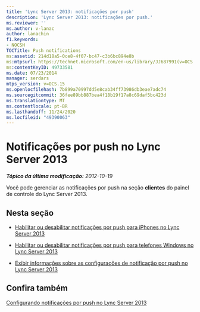```yaml
---
title: 'Lync Server 2013: notificações por push'
description: 'Lync Server 2013: notificações por push.'
ms.reviewer: ''
ms.author: v-lanac
author: lanachin
f1.keywords:
- NOCSH
TOCTitle: Push notifications
ms:assetid: 214d18a5-0ce8-4f07-bc47-c3b6bc894e8b
ms:mtpsurl: https://technet.microsoft.com/en-us/library/JJ687991(v=OCS.15)
ms:contentKeyID: 49733581
ms.date: 07/23/2014
manager: serdars
mtps_version: v=OCS.15
ms.openlocfilehash: 7b899a70997dd5e8cab34ff73986db3eae7adc74
ms.sourcegitcommit: 36fee89bb887bea4f18b19f17a8c69daf5bc423d
ms.translationtype: MT
ms.contentlocale: pt-BR
ms.lasthandoff: 11/24/2020
ms.locfileid: "49390063"
---
```

# <a name="push-notifications-in-lync-server-2013"></a>Notificações por push no Lync Server 2013

<div data-xmlns="http://www.w3.org/1999/xhtml">

<div class="topic" data-xmlns="http://www.w3.org/1999/xhtml" data-msxsl="urn:schemas-microsoft-com:xslt" data-cs="https://msdn.microsoft.com/">

<div data-asp="https://msdn2.microsoft.com/asp">



</div>

<div id="mainSection">

<div id="mainBody">

<span> </span>

_**Tópico da última modificação:** 2012-10-19_

Você pode gerenciar as notificações por push na seção **clientes** do painel de controle do Lync Server 2013.

<div>

## <a name="in-this-section"></a>Nesta seção

  - [Habilitar ou desabilitar notificações por push para iPhones no Lync Server 2013](lync-server-2013-enabling-or-disabling-push-notifications-for-iphones.md)

  - [Habilitar ou desabilitar notificações por push para telefones Windows no Lync Server 2013](lync-server-2013-enabling-or-disabling-push-notifications-for-windows-phones.md)

  - [Exibir informações sobre as configurações de notificação por push no Lync Server 2013](lync-server-2013-viewing-information-about-push-notification-settings.md)

</div>

<div>

## <a name="see-also"></a>Confira também


[Configurando notificações por push no Lync Server 2013](lync-server-2013-configuring-for-push-notifications.md)  
  

</div>

</div>

<span> </span>

</div>

</div>

</div>


